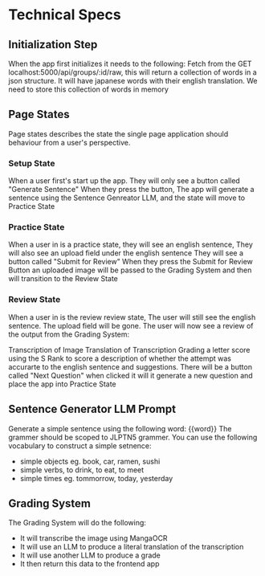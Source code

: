 # Technical Specs


## Initialization Step

When the app first initializes it needs to the following: Fetch from the GET localhost:5000/api/groups/:id/raw, this will return a collection of words in a json structure. It will have japanese words with their english translation. We need to store this collection of words in memory

## Page States
Page states describes the state the single page application should behaviour from a user's perspective.

### Setup State
When a user first's start up the app. They will only see a button called "Generate Sentence" When they press the button, The app will generate a sentence using the Sentence Genreator LLM, and the state will move to Practice State

### Practice State
When a user in is a practice state, they will see an english sentence, They will also see an upload field under the english sentence They will see a button called "Submit for Review" When they press the Submit for Review Button an uploaded image will be passed to the Grading System and then will transition to the Review State

### Review State
When a user in is the review review state, The user will still see the english sentence. The upload field will be gone. The user will now see a review of the output from the Grading System:

Transcription of Image
Translation of Transcription
Grading
a letter score using the S Rank to score
a description of whether the attempt was accurarte to the english sentence and suggestions. There will be a button called "Next Question" when clicked it will it generate a new question and place the app into Practice State


## Sentence Generator LLM Prompt
Generate a simple sentence using the following word: {{word}} The grammer should be scoped to JLPTN5 grammer. You can use the following vocabulary to construct a simple setnence:

- simple objects eg. book, car, ramen, sushi
- simple verbs, to drink, to eat, to meet
- simple times eg. tommorrow, today, yesterday

## Grading System
The Grading System will do the following:

- It will transcribe the image using MangaOCR
- It will use an LLM to produce a literal translation of the transcription
- It will use another LLM to produce a grade
- It then return this data to the frontend app